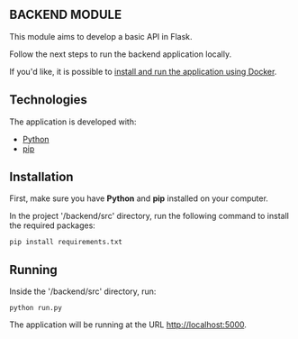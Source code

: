 ## BACKEND MODULE

This module aims to develop a basic API in Flask.

Follow the next steps to run the backend application locally. 

If you'd like, it is possible to [install and run the application using Docker](../README.md).

## Technologies

The application is developed with:

- [Python]("https://www.python.org/")
- [pip]("https://pypi.org/project/pip/")


## Installation

First, make sure you have <b>Python</b> and <b>pip</b> installed on your computer.

In the project '/backend/src' directory, run the following command to install the required packages: 

`pip install requirements.txt `

## Running

Inside the '/backend/src' directory, run:

`python run.py`

The application will be running at the URL [http://localhost:5000](http://localhost:5000).
